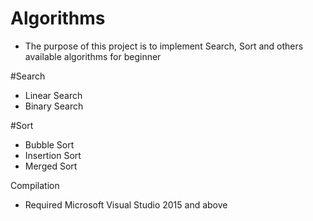 # Algorithms
- The purpose of this project is to implement Search, Sort and others available algorithms for beginner

#Search
- Linear Search
- Binary Search

#Sort
- Bubble Sort
- Insertion Sort
- Merged Sort

Compilation
- Required Microsoft Visual Studio 2015 and above

